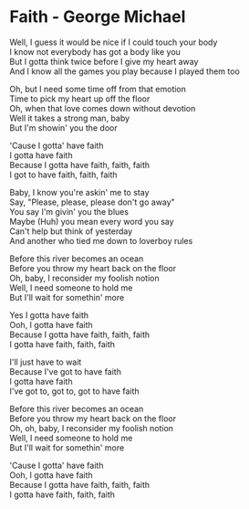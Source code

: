 # Faith - George Michael

Well, I guess it would be nice if I could touch your body\
I know not everybody has got a body like you\
But I gotta think twice before I give my heart away\
And I know all the games you play because I played them too

Oh, but I need some time off from that emotion\
Time to pick my heart up off the floor\
Oh, when that love comes down without devotion\
Well it takes a strong man, baby\
But I'm showin' you the door

'Cause I gotta' have faith\
I gotta have faith\
Because I gotta have faith, faith, faith\
I got to have faith, faith, faith

Baby, I know you're askin' me to stay\
Say, "Please, please, please don't go away"\
You say I'm givin' you the blues\
Maybe (Huh) you mean every word you say\
Can't help but think of yesterday\
And another who tied me down to loverboy rules

Before this river becomes an ocean\
Before you throw my heart back on the floor\
Oh, baby, I reconsider my foolish notion\
Well, I need someone to hold me\
But I'll wait for somethin' more

Yes I gotta have faith\
Ooh, I gotta have faith\
Because I gotta have faith, faith, faith\
I gotta have faith, faith, faith

I'll just have to wait\
Because I've got to have faith\
I gotta have faith\
I've got to, got to, got to have faith

Before this river becomes an ocean\
Before you throw my heart back on the floor\
Oh, oh, baby, I reconsider my foolish notion\
Well, I need someone to hold me\
But I'll wait for somethin' more

'Cause I gotta' have faith\
Ooh, I gotta have faith\
Because I gotta have faith, faith, faith\
I gotta have faith, faith, faith